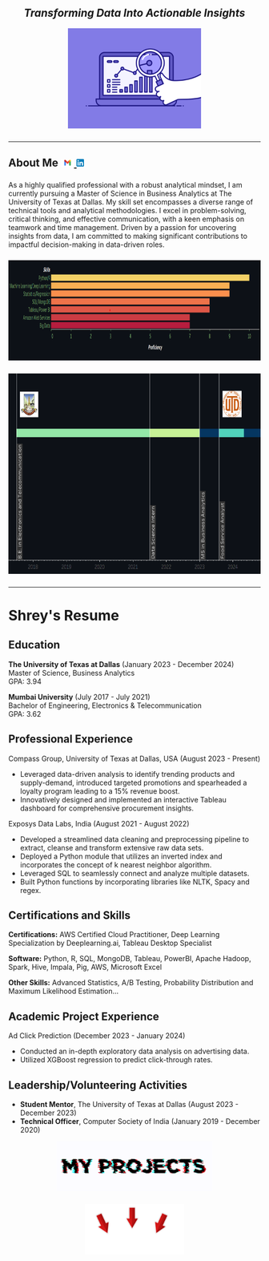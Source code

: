 <h2 align= "center"><em>Transforming Data Into Actionable Insights</em></h2>

<div align="center">
  <img height="200" src="https://github.com/shreyjain99/shreyjain99/blob/main/74pZ.gif"/>
</div>


###

<div class="left">
  <hr>
  <h2>About Me     <a href="mailto:shreyjain109@gmail.com"><img src="https://github.com/shreyjain99/shreyjain99/blob/main/Gmail-logo.png" height="15" alt="GMAIL">  <a href="http://www.linkedin.com/in/shreyjain99"><img src="https://github.com/shreyjain99/shreyjain99/blob/main/Linkedin-logo.png" height="15" alt="LINKEDIN"></a></h2>
</div>

###

<p align="left">As a highly qualified professional with a robust analytical mindset, I am currently pursuing a Master of Science in Business Analytics at The University of Texas at Dallas. My skill set encompasses a diverse range of technical tools and analytical methodologies. I excel in problem-solving, critical thinking, and effective communication, with a keen emphasis on teamwork and time management. Driven by a passion for uncovering insights from data, I am committed to making significant contributions to impactful decision-making in data-driven roles.</p>

###


<div align="center">
  <img height="200" src="https://github.com/shreyjain99/shreyjain99/blob/main/image.png"/>
</div>

###

<div align="center">
  <img width="900" height="400" src="https://github.com/shreyjain99/shreyjain99/blob/main/final_time.png"/>
</div>

###
<hr>

<body>

  <h1>Shrey's Resume</h1>

  <div class="section">
        <h2>Education</h2>
        <p><strong>The University of Texas at Dallas</strong> (January 2023 - December 2024)<br>
        Master of Science, Business Analytics<br>
        GPA: 3.94</p>

  <p><strong>Mumbai University</strong> (July 2017 - July 2021)<br>
      Bachelor of Engineering, Electronics & Telecommunication<br>
        GPA: 3.62</p>
    </div>

  <div class="section">
        <h2>Professional Experience</h2>
        
   <p class="job-title">Compass Group, University of Texas at Dallas, USA (August 2023 - Present)</p>
        <ul>
            <li>Leveraged data-driven analysis to identify trending products and supply-demand, introduced targeted promotions and spearheaded a loyalty program leading to a 15% revenue boost.</li>
            <li>Innovatively designed and implemented an interactive Tableau dashboard for comprehensive procurement insights.</li>
        </ul>

   <p class="job-title">Exposys Data Labs, India (August 2021 - August 2022)</p>
        <ul>
            <li>Developed a streamlined data cleaning and preprocessing pipeline to extract, cleanse and transform extensive raw data sets.</li>
            <li>Deployed a Python module that utilizes an inverted index and incorporates the concept of k nearest neighbor algorithm.</li>
            <li>Leveraged SQL to seamlessly connect and analyze multiple datasets.</li>
            <li>Built Python functions by incorporating libraries like NLTK, Spacy and regex.</li>
        </ul>
    </div>

<div class="section">
        <h2>Certifications and Skills</h2>
        <p><strong>Certifications:</strong> AWS Certified Cloud Practitioner, Deep Learning Specialization by Deeplearning.ai, Tableau Desktop Specialist</p>
        <p><strong>Software:</strong> Python, R, SQL, MongoDB, Tableau, PowerBI, Apache Hadoop, Spark, Hive, Impala, Pig, AWS, Microsoft Excel</p>
        <p><strong>Other Skills:</strong> Advanced Statistics, A/B Testing, Probability Distribution and Maximum Likelihood Estimation...</p>
    </div>

  <div class="section">
        <h2>Academic Project Experience</h2>

   <p class="job-title">Ad Click Prediction (December 2023 - January 2024)</p>
        <ul>
            <li>Conducted an in-depth exploratory data analysis on advertising data.</li>
            <li>Utilized XGBoost regression to predict click-through rates.</li>
        </ul>
 <!-- Add other projects similarly -->
        
 </div>

   <div class="section">
        <h2>Leadership/Volunteering Activities</h2>
        
  <ul>
            <li><strong>Student Mentor</strong>, The University of Texas at Dallas (August 2023 - December 2023)</li>
            <li><strong>Technical Officer</strong>, Computer Society of India (January 2019 - December 2020)</li>
        </ul>

</div>

</body>

<div align="center">
  <img height="100" src="https://github.com/shreyjain99/shreyjain99/blob/main/check_gif.gif"/>
</div>

###

<div align="center">
  <img height="100" src="https://github.com/shreyjain99/shreyjain99/blob/main/below_arrow.gif"/>
</div>
